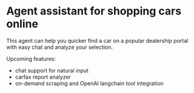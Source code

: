 # Agent assistant for shopping cars online

This agent can help you quicker find a car on a popular dealership portal with easy chat and analyze your selection.

Upcoming features:
- chat support for natural input
- carfax report analyzer
- on-demand scraping and OpenAI langchain tool integration